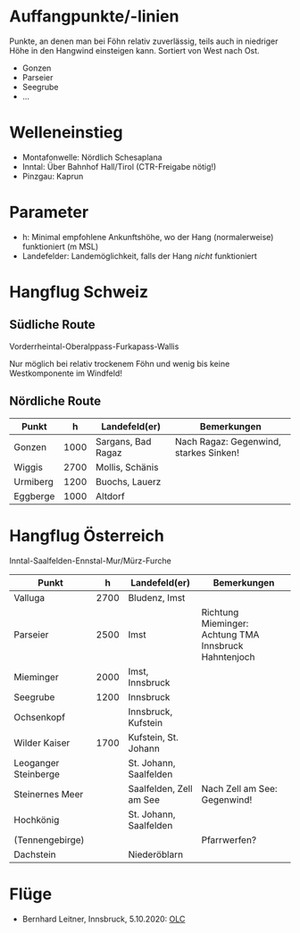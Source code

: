 # Auffangpunkte/-linien

Punkte, an denen man bei Föhn relativ zuverlässig, teils auch 
in niedriger Höhe in den Hangwind einsteigen kann.  Sortiert 
von West nach Ost.

* Gonzen
* Parseier
* Seegrube
* ...

# Welleneinstieg

* Montafonwelle: Nördlich Schesaplana
* Inntal: Über Bahnhof Hall/Tirol (CTR-Freigabe nötig!)
* Pinzgau: Kaprun


# Parameter

* h: Minimal empfohlene Ankunftshöhe, wo der Hang (normalerweise)
  funktioniert (m MSL)
* Landefelder: Landemöglichkeit, falls der Hang *nicht* funktioniert

# Hangflug Schweiz

## Südliche Route

Vorderrheintal-Oberalppass-Furkapass-Wallis

Nur möglich bei relativ trockenem Föhn und wenig bis keine Westkomponente
im Windfeld!

## Nördliche Route 

|Punkt | h | Landefeld(er) | Bemerkungen |
|---|:---:|---|---|
| Gonzen | 1000 | Sargans, Bad Ragaz | Nach Ragaz: Gegenwind, starkes Sinken! |
| Wiggis | 2700 | Mollis, Schänis | |
| Urmiberg | 1200 | Buochs, Lauerz | |
| Eggberge | 1000 | Altdorf | | 


# Hangflug Österreich

Inntal-Saalfelden-Ennstal-Mur/Mürz-Furche

|Punkt | h | Landefeld(er) | Bemerkungen |
|---|:---:|---|---|
|Valluga   | 2700 | Bludenz, Imst |  |
|Parseier  | 2500 | Imst | Richtung Mieminger: Achtung TMA Innsbruck Hahntenjoch |
|Mieminger | 2000 | Imst, Innsbruck |  |
|Seegrube  | 1200 | Innsbruck |  |
|Ochsenkopf  | | Innsbruck, Kufstein |  |
|Wilder Kaiser | 1700 | Kufstein, St. Johann |  |
|Leoganger Steinberge | | St. Johann, Saalfelden |  |
|Steinernes Meer | | Saalfelden, Zell am See | Nach Zell am See: Gegenwind! |
|Hochkönig | | St. Johann, Saalfelden |  |
|(Tennengebirge)| |  | Pfarrwerfen? |  |
|Dachstein| | Niederöblarn |  |


# Flüge

* Bernhard Leitner, Innsbruck, 5.10.2020: 
  [OLC](https://www.onlinecontest.org/olc-3.0/gliding/flightinfo.html?dsId=8203468)
